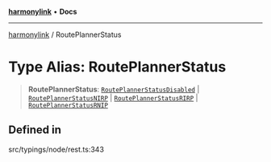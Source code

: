 [**harmonylink**](../README.md) • **Docs**

***

[harmonylink](../globals.md) / RoutePlannerStatus

# Type Alias: RoutePlannerStatus

> **RoutePlannerStatus**: [`RoutePlannerStatusDisabled`](RoutePlannerStatusDisabled.md) \| [`RoutePlannerStatusNIRP`](../interfaces/RoutePlannerStatusNIRP.md) \| [`RoutePlannerStatusRIRP`](../interfaces/RoutePlannerStatusRIRP.md) \| [`RoutePlannerStatusRNIP`](../interfaces/RoutePlannerStatusRNIP.md)

## Defined in

src/typings/node/rest.ts:343
